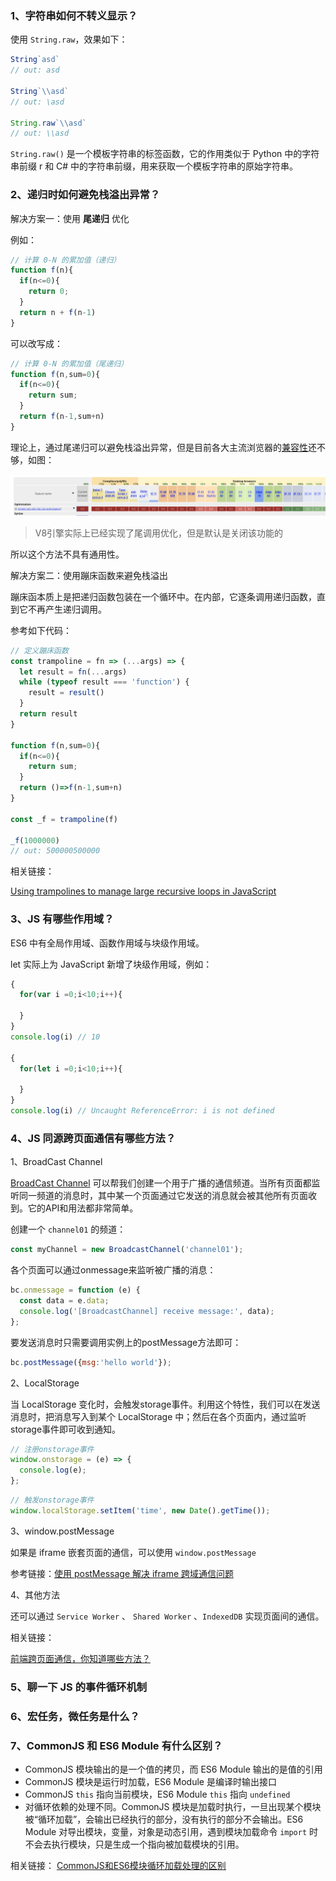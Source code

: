 ### 1、字符串如何不转义显示？

使用 `String.raw`，效果如下：

```js
String`asd`
// out: asd

String`\\asd`
// out: \asd

String.raw`\\asd`
// out: \\asd
```

`String.raw()` 是一个模板字符串的标签函数，它的作用类似于 Python 中的字符串前缀 r 和 C# 中的字符串前缀，用来获取一个模板字符串的原始字符串。

### 2、递归时如何避免栈溢出异常？

解决方案一：使用 **尾递归** 优化

例如：

```js
// 计算 0-N 的累加值（递归）
function f(n){
  if(n<=0){
    return 0;
  }
  return n + f(n-1)
}
```

可以改写成：

```js
// 计算 0-N 的累加值（尾递归）
function f(n,sum=0){
  if(n<=0){
    return sum;
  }
  return f(n-1,sum+n)
}
```

理论上，通过尾递归可以避免栈溢出异常，但是目前各大主流浏览器的[兼容性](http://kangax.github.io/compat-table/es6/)还不够，如图：

![](./images/01.png)

> V8引擎实际上已经实现了尾调用优化，但是默认是关闭该功能的

所以这个方法不具有通用性。

解决方案二：使用蹦床函数来避免栈溢出

蹦床函本质上是把递归函数包装在一个循环中。在内部，它逐条调用递归函数，直到它不再产生递归调用。

参考如下代码：

```js
// 定义蹦床函数
const trampoline = fn => (...args) => {
  let result = fn(...args)
  while (typeof result === 'function') {
    result = result()
  }
  return result
}

function f(n,sum=0){
  if(n<=0){
    return sum;
  }
  return ()=>f(n-1,sum+n)
}

const _f = trampoline(f)

_f(1000000)
// out: 500000500000
```

相关链接：

[Using trampolines to manage large recursive loops in JavaScript](https://blog.logrocket.com/using-trampolines-to-manage-large-recursive-loops-in-javascript-d8c9db095ae3/)

### 3、JS 有哪些作用域？

ES6 中有全局作用域、函数作用域与块级作用域。

let 实际上为 JavaScript 新增了块级作用域，例如：

```js
{
  for(var i =0;i<10;i++){

  }
}
console.log(i) // 10

{
  for(let i =0;i<10;i++){

  }
}
console.log(i) // Uncaught ReferenceError: i is not defined
```

### 4、JS 同源跨页面通信有哪些方法？

1、BroadCast Channel

[BroadCast Channel](https://developer.mozilla.org/en-US/docs/Web/API/BroadcastChannel) 可以帮我们创建一个用于广播的通信频道。当所有页面都监听同一频道的消息时，其中某一个页面通过它发送的消息就会被其他所有页面收到。它的API和用法都非常简单。

创建一个 `channel01` 的频道：

``` js
const myChannel = new BroadcastChannel('channel01');
```

各个页面可以通过onmessage来监听被广播的消息：

```js
bc.onmessage = function (e) {
  const data = e.data;
  console.log('[BroadcastChannel] receive message:', data);
};
```

要发送消息时只需要调用实例上的postMessage方法即可：

```js
bc.postMessage({msg:'hello world'});
```

2、LocalStorage

当 LocalStorage 变化时，会触发storage事件。利用这个特性，我们可以在发送消息时，把消息写入到某个 LocalStorage 中；然后在各个页面内，通过监听storage事件即可收到通知。

```js
// 注册onstorage事件
window.onstorage = (e) => {
  console.log(e);
};
```

```js
// 触发onstorage事件
window.localStorage.setItem('time', new Date().getTime());
```

3、window.postMessage

如果是 iframe 嵌套页面的通信，可以使用 `window.postMessage`

参考链接：[使用 postMessage 解决 iframe 跨域通信问题](https://juejin.cn/post/6844903477018116104)

4、其他方法

还可以通过 `Service Worker` 、 `Shared Worker` 、`IndexedDB` 实现页面间的通信。

相关链接：

[前端跨页面通信，你知道哪些方法？](https://segmentfault.com/a/1190000018731597)

### 5、聊一下 JS 的事件循环机制

### 6、宏任务，微任务是什么？

### 7、CommonJS 和 ES6 Module 有什么区别？

- CommonJS 模块输出的是一个值的拷贝，而 ES6 Module 输出的是值的引用
- CommonJS 模块是运行时加载，ES6 Module 是编译时输出接口
- CommonJS `this` 指向当前模块，ES6 Module `this` 指向 `undefined`
- 对循环依赖的处理不同。CommonJS 模块是加载时执行，一旦出现某个模块被“循环加载”，会输出已经执行的部分，没有执行的部分不会输出。ES6 Module 对导出模块，变量，对象是动态引用，遇到模块加载命令 `import` 时不会去执行模块，只是生成一个指向被加载模块的引用。

相关链接：
[CommonJS和ES6模块循环加载处理的区别](https://juejin.im/post/6844903747290660878)
